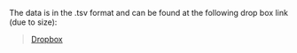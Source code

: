 The data is in the .tsv format and can be found at the following drop box link (due to size):
>[Dropbox](https://www.dropbox.com/sh/kgjhay5xvl3rfud/AAC6RdDRPXcA7CSmTp-xo1Upa?dl=0)

